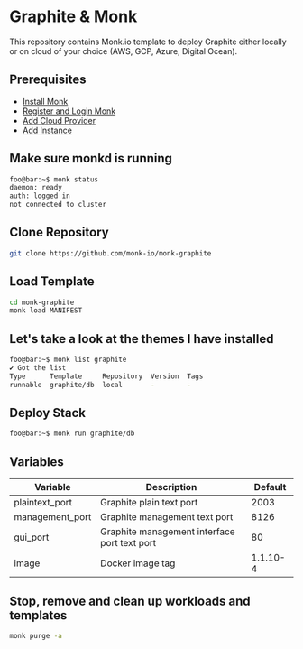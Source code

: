 # Graphite & Monk

This repository contains Monk.io template to deploy Graphite either locally or on cloud of your choice (AWS, GCP, Azure, Digital Ocean).

## Prerequisites

- [Install Monk](https://docs.monk.io/docs/get-monk)
- [Register and Login Monk](https://docs.monk.io/docs/acc-and-auth)
- [Add Cloud Provider](https://docs.monk.io/docs/cloud-provider)
- [Add Instance](https://docs.monk.io/docs/multi-cloud)

## Make sure monkd is running

```bash
foo@bar:~$ monk status
daemon: ready
auth: logged in
not connected to cluster
```

## Clone Repository

```bash
git clone https://github.com/monk-io/monk-graphite
```

## Load Template

```bash
cd monk-graphite
monk load MANIFEST
```

## Let's take a look at the themes I have installed

```bash
foo@bar:~$ monk list graphite
✔ Got the list
Type      Template     Repository  Version  Tags
runnable  graphite/db  local       -        -
```

## Deploy Stack

```bash
foo@bar:~$ monk run graphite/db
```

## Variables

| Variable        | Description                                  | Default                       |
|-----------------|----------------------------------------------|-------------------------------|
| plaintext_port  | Graphite plain text port                     | 2003                          |
| management_port | Graphite management text port                | 8126                          |
| gui_port        | Graphite management interface port text port | 80                            |
| image           | Docker image tag                             | 1.1.10-4                      |

## Stop, remove and clean up workloads and templates

```bash
monk purge -a
```
